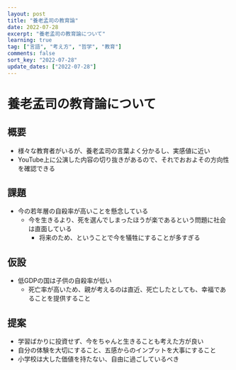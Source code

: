 ```yaml
---
layout: post
title: "養老孟司の教育論"
date: 2022-07-28
excerpt: "養老孟司の教育論について"
learning: true
tag: ["言語", "考え方", "哲学", "教育"]
comments: false
sort_key: "2022-07-28"
update_dates: ["2022-07-28"]
---
```


# 養老孟司の教育論について

## 概要
 - 様々な教育者がいるが、養老孟司の言葉よく分かるし、実感値に近い
 - YouTube上に公演した内容の切り抜きがあるので、それでおおよその方向性を確認できる

## 課題
 - 今の若年層の自殺率が高いことを懸念している
   - 今を生きるより、死を選んでしまったほうが楽であるという問題に社会は直面している
     - 将来のため、ということで今を犠牲にすることが多すぎる

## 仮設
 - 低GDPの国は子供の自殺率が低い
   - 死亡率が高いため、親が考えるのは直近、死亡したとしても、幸福であることを提供すること

## 提案
 - 学習ばかりに投資せず、今をちゃんと生きることも考えた方が良い
 - 自分の体験を大切にすること、五感からのインプットを大事にすること
 - 小学校は大した価値を持たない、自由に過ごしているべき
